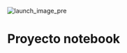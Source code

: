 ![launch_image_pre](https://user-images.githubusercontent.com/72660021/148109484-1d74bd4a-1032-48a5-9f42-5b7bb388134d.png)

# Proyecto notebook

